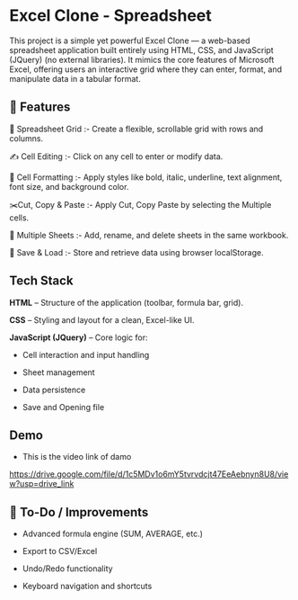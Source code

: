 
# Excel Clone - Spreadsheet

This project is a simple yet powerful Excel Clone — a web-based spreadsheet application built entirely using HTML, CSS, and JavaScript (JQuery) (no external libraries). It mimics the core features of Microsoft Excel, offering users an interactive grid where they can enter, format, and manipulate data in a tabular format.


## 🚀 Features

🧾 Spreadsheet Grid :-
Create a flexible, scrollable grid with rows and columns.

✍️ Cell Editing :-
Click on any cell to enter or modify data.

🎨 Cell Formatting :-
Apply styles like bold, italic, underline, text alignment, font size, and background color.

✂️Cut, Copy & Paste :- 
Apply Cut, Copy Paste by selecting the Multiple cells.

📂 Multiple Sheets :-
Add, rename, and delete sheets in the same workbook.

💾 Save & Load :-
Store and retrieve data using browser localStorage.





## Tech Stack

**HTML** – Structure of the application (toolbar, formula bar, grid).

**CSS** – Styling and layout for a clean, Excel-like UI.

**JavaScript (JQuery)** – Core logic for:

- Cell interaction and input handling

- Sheet management

- Data persistence

- Save and Opening file


## Demo
- This is the video link of damo

https://drive.google.com/file/d/1c5MDv1o6mY5tvrvdcjt47EeAebnyn8U8/view?usp=drive_link


## 📌 To-Do / Improvements

- Advanced formula engine (SUM, AVERAGE, etc.)

- Export to CSV/Excel

- Undo/Redo functionality

- Keyboard navigation and shortcuts
